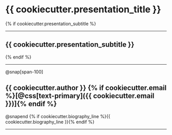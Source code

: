 # {{ cookiecutter.presentation_title }}

{% if cookiecutter.presentation_subtitle %}

---
## {{ cookiecutter.presentation_subtitle }}
{% endif %}

---
@snap[span-100]
## {{ cookiecutter.author }} {% if cookiecutter.email %}[@css[text-primary]({{ cookiecutter.email }})]{% endif %}
@snapend
{% if cookiecutter.biography_line %}{{ cookiecutter.biography_line }}{% endif %}

---

